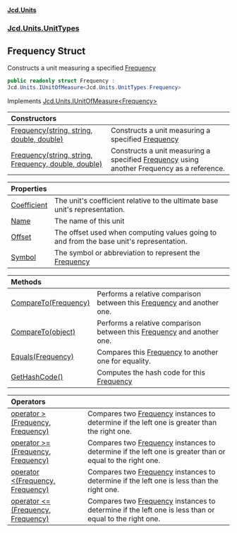 #### [Jcd.Units](index.md 'index')
### [Jcd.Units.UnitTypes](Jcd.Units.UnitTypes.md 'Jcd.Units.UnitTypes')

## Frequency Struct

Constructs a unit measuring a specified [Frequency](Jcd.Units.UnitTypes.Frequency.md 'Jcd.Units.UnitTypes.Frequency')

```csharp
public readonly struct Frequency :
Jcd.Units.IUnitOfMeasure<Jcd.Units.UnitTypes.Frequency>
```

Implements [Jcd.Units.IUnitOfMeasure&lt;](Jcd.Units.IUnitOfMeasure_TUnits_.md 'Jcd.Units.IUnitOfMeasure<TUnits>')[Frequency](Jcd.Units.UnitTypes.Frequency.md 'Jcd.Units.UnitTypes.Frequency')[&gt;](Jcd.Units.IUnitOfMeasure_TUnits_.md 'Jcd.Units.IUnitOfMeasure<TUnits>')

| Constructors | |
| :--- | :--- |
| [Frequency(string, string, double, double)](Jcd.Units.UnitTypes.Frequency.Frequency(string,string,double,double).md 'Jcd.Units.UnitTypes.Frequency.Frequency(string, string, double, double)') | Constructs a unit measuring a specified [Frequency](Jcd.Units.UnitTypes.Frequency.md 'Jcd.Units.UnitTypes.Frequency') |
| [Frequency(string, string, Frequency, double, double)](Jcd.Units.UnitTypes.Frequency.Frequency(string,string,Jcd.Units.UnitTypes.Frequency,double,double).md 'Jcd.Units.UnitTypes.Frequency.Frequency(string, string, Jcd.Units.UnitTypes.Frequency, double, double)') | Constructs a unit measuring a specified [Frequency](Jcd.Units.UnitTypes.Frequency.md 'Jcd.Units.UnitTypes.Frequency') using another Frequency as a reference. |

| Properties | |
| :--- | :--- |
| [Coefficient](Jcd.Units.UnitTypes.Frequency.Coefficient.md 'Jcd.Units.UnitTypes.Frequency.Coefficient') | The unit's coefficient relative to the ultimate base unit's representation. |
| [Name](Jcd.Units.UnitTypes.Frequency.Name.md 'Jcd.Units.UnitTypes.Frequency.Name') | The name of this unit |
| [Offset](Jcd.Units.UnitTypes.Frequency.Offset.md 'Jcd.Units.UnitTypes.Frequency.Offset') | The offset used when computing values going to and from the base unit's representation. |
| [Symbol](Jcd.Units.UnitTypes.Frequency.Symbol.md 'Jcd.Units.UnitTypes.Frequency.Symbol') | The symbol or abbreviation to represent the [Frequency](Jcd.Units.UnitTypes.Frequency.md 'Jcd.Units.UnitTypes.Frequency') |

| Methods | |
| :--- | :--- |
| [CompareTo(Frequency)](Jcd.Units.UnitTypes.Frequency.CompareTo(Jcd.Units.UnitTypes.Frequency).md 'Jcd.Units.UnitTypes.Frequency.CompareTo(Jcd.Units.UnitTypes.Frequency)') | Performs a relative comparison between this [Frequency](Jcd.Units.UnitTypes.Frequency.md 'Jcd.Units.UnitTypes.Frequency') and another one. |
| [CompareTo(object)](Jcd.Units.UnitTypes.Frequency.CompareTo(object).md 'Jcd.Units.UnitTypes.Frequency.CompareTo(object)') | Performs a relative comparison between this [Frequency](Jcd.Units.UnitTypes.Frequency.md 'Jcd.Units.UnitTypes.Frequency') and another one. |
| [Equals(Frequency)](Jcd.Units.UnitTypes.Frequency.Equals(Jcd.Units.UnitTypes.Frequency).md 'Jcd.Units.UnitTypes.Frequency.Equals(Jcd.Units.UnitTypes.Frequency)') | Compares this [Frequency](Jcd.Units.UnitTypes.Frequency.md 'Jcd.Units.UnitTypes.Frequency') to another one for equality. |
| [GetHashCode()](Jcd.Units.UnitTypes.Frequency.GetHashCode().md 'Jcd.Units.UnitTypes.Frequency.GetHashCode()') | Computes the hash code for this [Frequency](Jcd.Units.UnitTypes.Frequency.md 'Jcd.Units.UnitTypes.Frequency') |

| Operators | |
| :--- | :--- |
| [operator &gt;(Frequency, Frequency)](Jcd.Units.UnitTypes.Frequency.op_GreaterThan(Jcd.Units.UnitTypes.Frequency,Jcd.Units.UnitTypes.Frequency).md 'Jcd.Units.UnitTypes.Frequency.op_GreaterThan(Jcd.Units.UnitTypes.Frequency, Jcd.Units.UnitTypes.Frequency)') | Compares two [Frequency](Jcd.Units.UnitTypes.Frequency.md 'Jcd.Units.UnitTypes.Frequency') instances to determine if the left one is greater than the right one. |
| [operator &gt;=(Frequency, Frequency)](Jcd.Units.UnitTypes.Frequency.op_GreaterThanOrEqual(Jcd.Units.UnitTypes.Frequency,Jcd.Units.UnitTypes.Frequency).md 'Jcd.Units.UnitTypes.Frequency.op_GreaterThanOrEqual(Jcd.Units.UnitTypes.Frequency, Jcd.Units.UnitTypes.Frequency)') | Compares two [Frequency](Jcd.Units.UnitTypes.Frequency.md 'Jcd.Units.UnitTypes.Frequency') instances to determine if the left one is greater than or equal to the right one. |
| [operator &lt;(Frequency, Frequency)](Jcd.Units.UnitTypes.Frequency.op_LessThan(Jcd.Units.UnitTypes.Frequency,Jcd.Units.UnitTypes.Frequency).md 'Jcd.Units.UnitTypes.Frequency.op_LessThan(Jcd.Units.UnitTypes.Frequency, Jcd.Units.UnitTypes.Frequency)') | Compares two [Frequency](Jcd.Units.UnitTypes.Frequency.md 'Jcd.Units.UnitTypes.Frequency') instances to determine if the left one is less than the right one. |
| [operator &lt;=(Frequency, Frequency)](Jcd.Units.UnitTypes.Frequency.op_LessThanOrEqual(Jcd.Units.UnitTypes.Frequency,Jcd.Units.UnitTypes.Frequency).md 'Jcd.Units.UnitTypes.Frequency.op_LessThanOrEqual(Jcd.Units.UnitTypes.Frequency, Jcd.Units.UnitTypes.Frequency)') | Compares two [Frequency](Jcd.Units.UnitTypes.Frequency.md 'Jcd.Units.UnitTypes.Frequency') instances to determine if the left one is less than or equal to the right one. |

